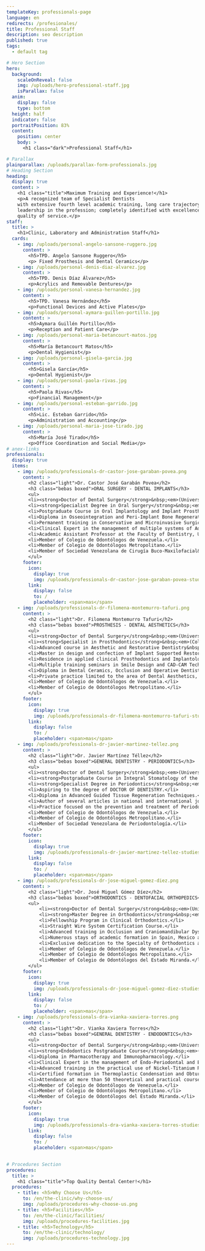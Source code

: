 ```yaml
---
templateKey: professionals-page
language: en
redirects: /profesionales/
title: Professional Staff
description: seo description
published: true
tags:
  - default tag

# Hero Section
hero:
  background:
    scaleOnReveal: false
    img: /uploads/hero-professional-staff.jpg
    isParallax: false
  anim:
    display: false
    type: bottom
  height: half
  indicator: false
  portraitPosition: 83%
  content:
    position: center
    body: >
      <h1 class="dark">Professional Staff</h1>

# Parallax
plainparallax: /uploads/parallax-form-professionals.jpg
# Heading Section
heading:
  display: true
  content: >
    <h1 class="title">Maximum Training and Experience!</h1>
    <p>A recognized team of Specialist Dentists
    with extensive fourth level academic training, long care trajectory and solid
    leadership in the profession; completely identified with excellence and optimum
    quality of service.</p>
staff:
  title: >
    <h1>Clinic, Laboratory and Administration Staff</h1>
  cards:
    - img: /uploads/personal-angelo-sansone-ruggero.jpg
      content: >
        <h5>TPD. Angelo Sansone Ruggero</h5>
        <p> Fixed Prosthesis and Dental Ceramics</p>
    - img: /uploads/personal-denis-diaz-alvarez.jpg
      content: >
        <h5>TPD. Denis Díaz Álvarez</h5>
        <p>Acrylics and Removable Dentures</p>
    - img: /uploads/personal-vanesa-hernandez.jpg
      content: >
        <h5>TPD. Vanesa Hernández</h5>
        <p>Functional Devices and Active Plates</p>
    - img: /uploads/personal-aymara-guillen-portillo.jpg
      content: >
        <h5>Aymara Guillén Portillo</h5>
        <p>Reception and Patient Care</p>
    - img: /uploads/personal-maria-betancourt-matos.jpg
      content: >
        <h5>María Betancourt Matos</h5>
        <p>Dental Hygienist</p>
    - img: /uploads/personal-gisela-garcia.jpg
      content: >
        <h5>Gisela García</h5>
        <p>Dental Hygienist</p>
    - img: /uploads/personal-paola-rivas.jpg
      content: >
        <h5>Paola Rivas</h5>
        <p>Financial Management</p>
    - img: /uploads/personal-esteban-garrido.jpg
      content: >
        <h5>Lic. Esteban Garrido</h5>
        <p>Administration and Accounting</p>
    - img: /uploads/personal-maria-jose-tirado.jpg
      content: >
        <h5>María José Tirado</h5>
        <p>Office Coordination and Social Media</p>
# anex-links
professionals:
  display: true
  items:
    - img: /uploads/professionals-dr-castor-jose-garaban-povea.png
      content: >
        <h2 class="light">Dr. Castor José Garabán Povea</h2>
        <h3 class="bebas boxed">ORAL SURGERY - DENTAL IMPLANTS</h3>
        <ul>
        <li><strong>Doctor of Dental Surgery</strong>&nbsp;<em>(Universidad Central de Venezuela, 1994)</em>.</li>
        <li><strong>Specialist Degree in Oral Surgery</strong>&nbsp;<em>(Universidad Central de Venezuela, 2006)</em>.</li>
        <li>Postgraduate Course in Oral Implantology and Implant Prosthodontics.</li>
        <li>Diploma in Osseointegration and Peri-Implant Bone Regeneration.</li>
        <li>Permanent training in Conservative and Microinvasive Surgical Techniques. </li>
        <li>Clinical Expert in the management of multiple systems of Advanced Oral Implantology. </li>
        <li>Academic Assistant Professor at the Faculty of Dentistry, U.C.V. </li>
        <li>Member of Colegio de Odontólogos de Venezuela.</li>
        <li>Member of Colegio de Odontólogos Metropolitano.</li>
        <li>Member of Sociedad Venezolana de Cirugía Buco-Maxilofacial&nbsp;<em>(S.V.C.B.M.F.)</em>.</li>
        </ul>
      footer:
        icon:
          display: true
          img: /uploads/professionals-dr-castor-jose-garaban-povea-studies.jpg
        link:
          display: false
          to: /
          placeholder: <span>mas</span>
    - img: /uploads/professionals-dr-filomena-montemurro-tafuri.png
      content: >
        <h2 class="light">Dr. Filomena Montemurro Tafuri</h2>
        <h3 class="bebas boxed">PROSTHESIS - DENTAL AESTHETICS</h3>
        <ul>
        <li><strong>Doctor of Dental Surgery</strong>&nbsp;<em>(Universidad Santa María, 2001)</em>.</li>
        <li><strong>Specialist in Prosthodontics</strong>&nbsp;<em>(Collegio dei Docenti di Odontoiatria, Italy, 2003).</em></li>
        <li>Advanced course in Aesthetic and Restorative Dentistry&nbsp;<em>(U.S.M., 2004).</em></li>
        <li>Master in design and confection of Implant Supported Restorations.</li>
        <li>Residence in applied clinical Prosthodontics and Implantology.</li>
        <li>Multiple training seminars in Smile Design and CAD-CAM Technologies.</li>
        <li>Diploma in Dental Ceramics, Occlusion and Operative Dentistry.</li>
        <li>Private practice limited to the area of Dental Aesthetics, Prosthetics and Oral Rehabilitation.</li>
        <li>Member of Colegio de Odontólogos de Venezuela.</li>
        <li>Member of Colegio de Odontólogos Metropolitano.</li>
        </ul>
      footer:
        icon:
          display: true
          img: /uploads/professionals-dr-filomena-montemurro-tafuri-studies.jpg
        link:
          display: false
          to: /
          placeholder: <span>mas</span>
    - img: /uploads/professionals-dr-javier-martinez-tellez.png
      content: >
        <h2 class="light">Dr. Javier Martínez Téllez</h2>
        <h3 class="bebas boxed">GENERAL DENTISTRY - PERIODONTICS</h3>
        <ul>
        <li><strong>Doctor of Dental Surgery</strong>&nbsp;<em>(Universidad Central de Venezuela, 2000).</em></li>
        <li><strong>Postgraduate Course in Integral Stomatology of the Adult</strong>&nbsp;<em>(Universidad Santa María, 2004).</em></li>
        <li><strong>Specialist Degree in Periodontics</strong>&nbsp;<em>(Universidad Central de Venezuela, 2014).</em></li>
        <li>Aspiring to the degree of DOCTOR OF DENTISTRY.</li>
        <li>Diploma in Advanced Guided Tissue Regeneration Techniques.</li>
        <li>Author of several articles in national and international journals.</li>
        <li>Practice focused on the prevention and treatment of Periodontal Pathology.</li>
        <li>Member of Colegio de Odontólogos de Venezuela.</li>
        <li>Member of Colegio de Odontólogos Metropolitano.</li>
        <li>Member of Sociedad Venezolana de Periodontología.</li>
        </ul>
      footer:
        icon:
          display: true
          img: /uploads/professionals-dr-javier-martinez-tellez-studies.jpg
        link:
          display: false
          to: /
          placeholder: <span>mas</span>
    - img: /uploads/professionals-dr-jose-miguel-gomez-diez.png
      content: >
        <h2 class="light">Dr. José Miguel Gómez Díez</h2>
        <h3 class="bebas boxed">ORTHODONTICS - DENTOFACIAL ORTHOPEDICS</h3>
        <ul>
            <li><strong>Doctor of Dental Surgery</strong>&nbsp;<em>(Universidad Central de Venezuela, 1996).</em></li>
            <li><strong>Master Degree in Orthodontics</strong>&nbsp;<em>(Universidad Autónoma de Tamaulipas, Mexico, 2003).</em></li>
            <li>Fellowship Program in Clinical Orthodontics.</li>
            <li>Straight Wire System Certification Course.</li>
            <li>Advanced training in Occlusion and Craniomandibular Dysfunction.</li>
            <li>Numerous stays of academic formation in Spain, Mexico and USA.</li>
            <li>Exclusive dedication to the Specialty of Orthodontics and Dentofacial Orthopedics.</li>
            <li>Member of Colegio de Odontólogos de Venezuela.</li>
            <li>Member of Colegio de Odontólogos Metropolitano.</li>
            <li>Member of Colegio de Odontólogos del Estado Miranda.</li>
        </ul>
      footer:
        icon:
          display: true
          img: /uploads/professionals-dr-jose-miguel-gomez-diez-studies.jpg
        link:
          display: false
          to: /
          placeholder: <span>mas</span>
    - img: /uploads/professionals-dra-vianka-xaviera-torres.png
      content: >
        <h2 class="light">Dr. Vianka Xaviera Torres</h2>
        <h3 class="bebas boxed">GENERAL DENTISTRY - ENDODONTICS</h3>
        <ul>
        <li><strong>Doctor of Dental Surgery</strong>&nbsp;<em>(Universidad Central de Venezuela, 2000).</em></li>
        <li><strong>Endodontics Postgraduate Course</strong>&nbsp;<em>(Universidad Autónoma de Tamaulipas, Mexico, 2003)</em>.</li>
        <li>Diploma in Pharmacotherapy and Immunopharmacology.</li>
        <li>Clinical Expert in the management of Endo-Periodontal and Endo-Prosthetic Lesions.</li>
        <li>Advanced training in the practical use of Nickel-Titanium Rotary Systems.</li>
        <li>Certified formation in Thermoplastic Condensation and Obturation Techniques.</li>
        <li>Attendance at more than 50 theoretical and practical courses of the Specialty.</li>
        <li>Member of Colegio de Odontólogos de Venezuela.</li>
        <li>Member of Colegio de Odontólogos Metropolitano.</li>
        <li>Member of Colegio de Odontólogos del Estado Miranda.</li>
        </ul>
      footer:
        icon:
          display: true
          img: /uploads/professionals-dra-vianka-xaviera-torres-studies.jpg
        link:
          display: false
          to: /
          placeholder: <span>mas</span>
              

# Procedures Section
procedures:
  title: >
    <h1 class="title">Top Quality Dental Center!</h1>
  procedures:
    - title: <h5>Why Choose Us</h5>
      to: /en/the-clinic/why-choose-us/
      img: /uploads/procedures-why-choose-us.png
    - title: <h5>Facilities</h5>
      to: /en/the-clinic/facilities/
      img: /uploads/procedures-facilities.jpg
    - title: <h5>Technology</h5>
      to: /en/the-clinic/technology/
      img: /uploads/procedures-technology.jpg
---
```


